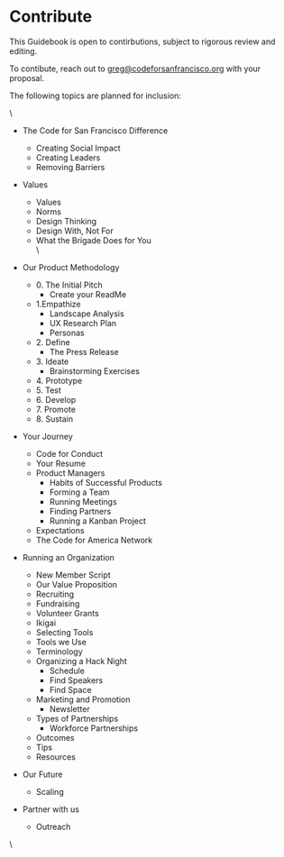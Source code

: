 # Contribute

This Guidebook is open to contirbutions, subject to rigorous review and editing.&#x20;

To contibute, reach out to greg@codeforsanfrancisco.org with your proposal.



The following topics are planned for inclusion:

\


* The Code for San Francisco Difference
  * Creating Social Impact
  * Creating Leaders
  * Removing Barriers
* Values
  * Values
  * Norms
  * Design Thinking
  * Design With, Not For
  * What the Brigade Does for You\
    \

* Our Product Methodology
  * 0\. The Initial Pitch
    * Create your ReadMe
  * 1.Empathize
    * Landscape Analysis
    * UX Research Plan
    * Personas
  * 2\. Define
    * The Press Release
  * 3\. Ideate
    * Brainstorming Exercises
  * 4\. Prototype
  * 5\. Test
  * 6\. Develop
  * 7\. Promote
  * 8\. Sustain
* Your Journey
  * Code for Conduct
  * Your Resume
  * Product Managers
    * Habits of Successful Products
    * Forming a Team
    * Running Meetings
    * Finding Partners
    * Running a Kanban Project
  * Expectations
  * The Code for America Network
* Running an Organization
  * New Member Script
  * Our Value Proposition
  * Recruiting
  * Fundraising
  * Volunteer Grants
  * Ikigai
  * Selecting Tools
  * Tools we Use
  * Terminology
  * Organizing a Hack Night
    * Schedule
    * Find Speakers
    * Find Space
  * Marketing and Promotion
    * Newsletter
  * Types of Partnerships
    * Workforce Partnerships
  * Outcomes
  * Tips
  * Resources
* Our Future
  * Scaling
* Partner with us
  * Outreach

\
